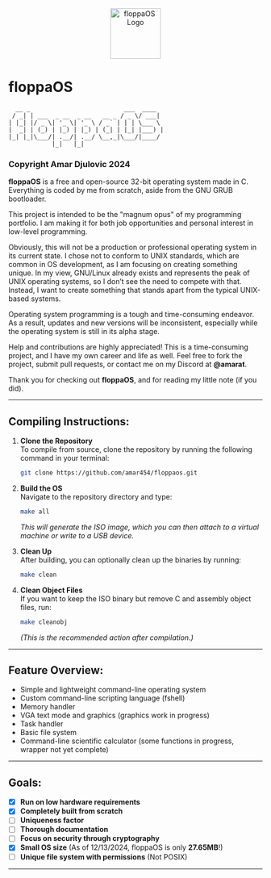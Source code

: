 <div style="text-align: center;"> <img src="https://github.com/amar454/floppaos/blob/main/floppaOS_logo.jpeg?raw=true" alt="floppaOS Logo" width="100"> </div>

# floppaOS 
```
  __ _                          ___  ____  
 / _| | ___  _ __  _ __   __ _ / _ \/ ___| 
| |_| |/ _ \| '_ \| '_ \ / _` | | | \___ \ 
|  _| | (_) | |_) | |_) | (_| | |_| |___) |
|_| |_|\___/| .__/| .__/ \__,_|\___/|____/ 
            |_|   |_|                             

```
### Copyright Amar Djulovic 2024

**floppaOS** is a free and open-source 32-bit operating system made in C. Everything is coded by me from scratch, aside from the GNU GRUB bootloader.

This project is intended to be the "magnum opus" of my programming portfolio. I am making it for both job opportunities and personal interest in low-level programming.

Obviously, this will not be a production or professional operating system in its current state. I chose not to conform to UNIX standards, which are common in OS development, as I am focusing on creating something unique. In my view, GNU/Linux already exists and represents the peak of UNIX operating systems, so I don’t see the need to compete with that. Instead, I want to create something that stands apart from the typical UNIX-based systems.

Operating system programming is a tough and time-consuming endeavor. As a result, updates and new versions will be inconsistent, especially while the operating system is still in its alpha stage.

Help and contributions are highly appreciated! This is a time-consuming project, and I have my own career and life as well. Feel free to fork the project, submit pull requests, or contact me on my Discord at **@amarat**.

Thank you for checking out **floppaOS**, and for reading my little note (if you did).

---

## Compiling Instructions:

1. **Clone the Repository**  
   To compile from source, clone the repository by running the following command in your terminal:  
   ```bash
   git clone https://github.com/amar454/floppaos.git
   ```

2. **Build the OS**  
   Navigate to the repository directory and type:  
   ```bash
   make all
   ```  
   *This will generate the ISO image, which you can then attach to a virtual machine or write to a USB device.*

3. **Clean Up**  
   After building, you can optionally clean up the binaries by running:  
   ```bash
   make clean
   ```  
   
4. **Clean Object Files**  
   If you want to keep the ISO binary but remove C and assembly object files, run:  
   ```bash
   make cleanobj
   ```  
   *(This is the recommended action after compilation.)*

---

## Feature Overview:

- Simple and lightweight command-line operating system
- Custom command-line scripting language (fshell)
- Memory handler
- VGA text mode and graphics (graphics work in progress)
- Task handler
- Basic file system
- Command-line scientific calculator (some functions in progress, wrapper not yet complete)

---

## Goals:

- [x] **Run on low hardware requirements**
- [x] **Completely built from scratch**
- [ ] **Uniqueness factor**  
- [ ] **Thorough documentation**
- [ ] **Focus on security through cryptography**
- [x] **Small OS size** (As of 12/13/2024, floppaOS is only **27.65MB**!)
- [ ] **Unique file system with permissions** (Not POSIX)

---
